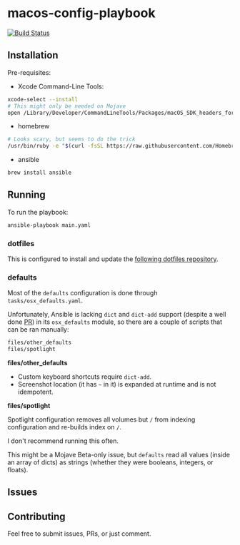 # macos-config-playbook

[![Build Status](https://travis-ci.org/pegasd/macos-config-playbook.svg?branch=master)](https://travis-ci.org/pegasd/macos-config-playbook)

## Installation

Pre-requisites:

- Xcode Command-Line Tools:

```bash
xcode-select --install
# This might only be needed on Mojave
open /Library/Developer/CommandLineTools/Packages/macOS_SDK_headers_for_macOS_10.14.pkg
```

- homebrew

```bash
# Looks scary, but seems to do the trick
/usr/bin/ruby -e "$(curl -fsSL https://raw.githubusercontent.com/Homebrew/install/master/install)"
```

- ansible

```bash
brew install ansible
```

## Running

To run the playbook:

```bash
ansible-playbook main.yaml
```

### dotfiles

This is configured to install and update the [following dotfiles repository](https://github.com/pegasd/dotfiles).

### defaults

Most of the `defaults` configuration is done through `tasks/osx_defaults.yaml`.

Unfortunately, Ansible is lacking `dict` and `dict-add` support (despite a well done [PR](https://github.com/ansible/ansible/issues/24028)) in its `osx_defaults` module, so there are a couple of scripts that can be ran manually:

```bash
files/other_defaults
files/spotlight
```

**files/other_defaults**

- Custom keyboard shortcuts require `dict-add`.
- Screenshot location (it has `~` in it) is expanded at runtime and is not idempotent.

**files/spotlight**

Spotlight configuration removes all volumes but `/` from indexing configuration and re-builds index on `/`.

I don't recommend running this often.

This might be a Mojave Beta-only issue, but `defaults` read all values (inside an array of dicts) as strings
(whether they were booleans, integers, or floats).

## Issues

## Contributing

Feel free to submit issues, PRs, or just comment.
